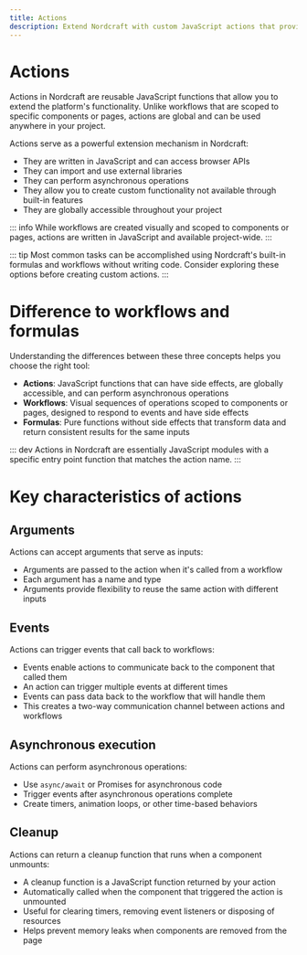 ```yaml
---
title: Actions
description: Extend Nordcraft with custom JavaScript actions that provide global functionality, handle asynchronous operations and integrate external libraries.
---
```


# Actions
Actions in Nordcraft are reusable JavaScript functions that allow you to extend the platform's functionality. Unlike workflows that are scoped to specific components or pages, actions are global and can be used anywhere in your project.

Actions serve as a powerful extension mechanism in Nordcraft:
- They are written in JavaScript and can access browser APIs
- They can import and use external libraries
- They can perform asynchronous operations
- They allow you to create custom functionality not available through built-in features
- They are globally accessible throughout your project

::: info
While workflows are created visually and scoped to components or pages, actions are written in JavaScript and available project-wide.
:::

::: tip
Most common tasks can be accomplished using Nordcraft's built-in formulas and workflows without writing code. Consider exploring these options before creating custom actions.
:::

# Difference to workflows and formulas
Understanding the differences between these three concepts helps you choose the right tool:
- **Actions**: JavaScript functions that can have side effects, are globally accessible, and can perform asynchronous operations
- **Workflows**: Visual sequences of operations scoped to components or pages, designed to respond to events and have side effects
- **Formulas**: Pure functions without side effects that transform data and return consistent results for the same inputs

::: dev
Actions in Nordcraft are essentially JavaScript modules with a specific entry point function that matches the action name.
:::

# Key characteristics of actions
## Arguments
Actions can accept arguments that serve as inputs:
- Arguments are passed to the action when it's called from a workflow
- Each argument has a name and type
- Arguments provide flexibility to reuse the same action with different inputs

## Events
Actions can trigger events that call back to workflows:
- Events enable actions to communicate back to the component that called them
- An action can trigger multiple events at different times
- Events can pass data back to the workflow that will handle them
- This creates a two-way communication channel between actions and workflows

## Asynchronous execution
Actions can perform asynchronous operations:
- Use `async/await` or Promises for asynchronous code
- Trigger events after asynchronous operations complete
- Create timers, animation loops, or other time-based behaviors

## Cleanup
Actions can return a cleanup function that runs when a component unmounts:
- A cleanup function is a JavaScript function returned by your action
- Automatically called when the component that triggered the action is unmounted
- Useful for clearing timers, removing event listeners or disposing of resources
- Helps prevent memory leaks when components are removed from the page